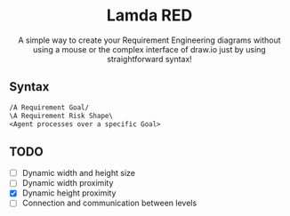 <div align="center">
    <h1>Lamda RED</h1>
    <p>A simple way to create your Requirement Engineering diagrams without
    using a mouse or the complex interface of draw.io just by using
    straightforward syntax!</p>
</div>

## Syntax

```txt
/A Requirement Goal/
\A Requirement Risk Shape\
<Agent processes over a specific Goal>
```

## TODO

+ [ ] Dynamic width and height size
+ [ ] Dynamic width proximity
+ [x] Dynamic height proximity
+ [ ] Connection and communication between levels